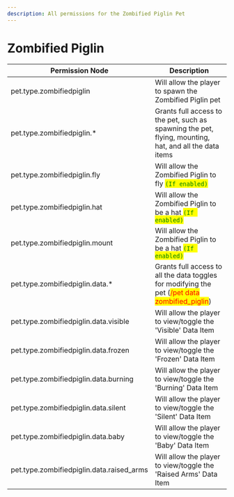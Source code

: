```yaml
---
description: All permissions for the Zombified Piglin Pet
---
```



# Zombified Piglin
| Permission Node | Description |
| - | - |
| pet.type.zombifiedpiglin | Will allow the player to spawn the Zombified Piglin pet |
| pet.type.zombifiedpiglin.* | Grants full access to the pet, such as spawning the pet, flying, mounting, hat, and all the data items |
| pet.type.zombifiedpiglin.fly | Will allow the Zombified Piglin to fly <mark style="color:green;">`(If enabled)`</mark> |
| pet.type.zombifiedpiglin.hat | Will allow the Zombified Piglin to be a hat <mark style="color:green;">`(If enabled)`</mark> |
| pet.type.zombifiedpiglin.mount | Will allow the Zombified Piglin to be a hat <mark style="color:green;">`(If enabled)`</mark> |
| pet.type.zombifiedpiglin.data.* | Grants full access to all the data toggles for modifying the pet (<mark style="color:red;">/pet data zombified_piglin</mark>) |
| pet.type.zombifiedpiglin.data.visible | Will allow the player to view/toggle the 'Visible' Data Item |
| pet.type.zombifiedpiglin.data.frozen | Will allow the player to view/toggle the 'Frozen' Data Item |
| pet.type.zombifiedpiglin.data.burning | Will allow the player to view/toggle the 'Burning' Data Item |
| pet.type.zombifiedpiglin.data.silent | Will allow the player to view/toggle the 'Silent' Data Item |
| pet.type.zombifiedpiglin.data.baby | Will allow the player to view/toggle the 'Baby' Data Item |
| pet.type.zombifiedpiglin.data.raised_arms | Will allow the player to view/toggle the 'Raised Arms' Data Item |

